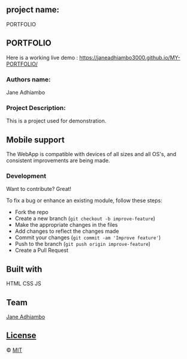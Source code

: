 ## project name:
PORTFOLIO

## PORTFOLIO
Here is a working live demo : https://janeadhiambo3000.github.io/MY-PORTFOLIO/ 

### Authors name:

Jane Adhiambo

### Project Description:

This is a project used for demonstration.


## Mobile support
The WebApp is compatible with devices of all sizes and all OS's, and consistent improvements are being made.


### Development
Want to contribute? Great!

To fix a bug or enhance an existing module, follow these steps:

- Fork the repo
- Create a new branch (`git checkout -b improve-feature`)
- Make the appropriate changes in the files
- Add changes to reflect the changes made
- Commit your changes (`git commit -am 'Improve feature'`)
- Push to the branch (`git push origin improve-feature`)
- Create a Pull Request 



## Built with 

HTML
CSS
JS


## Team


[Jane Adhiambo ](https://github.com/JaneAdhiambo3000) 

## [License](https://github.com/JaneAdhiambo3000/WebApp/blob/master/LICENSE.md)

© [MIT](LICENSE.md)

